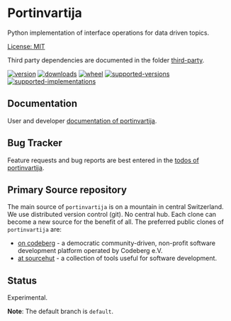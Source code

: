 # Portinvartija

Python implementation of interface operations for data driven topics.

[License: MIT](https://git.sr.ht/~sthagen/portinvartija/tree/default/item/LICENSE)

Third party dependencies are documented in the folder [third-party](third-party/README.md).

[![version](https://img.shields.io/pypi/v/portinvartija.svg?style=flat)](https://pypi.python.org/pypi/portinvartija/)
[![downloads](https://pepy.tech/badge/portinvartija/month)](https://pepy.tech/project/portinvartija)
[![wheel](https://img.shields.io/pypi/wheel/portinvartija.svg?style=flat)](https://pypi.python.org/pypi/portinvartija/)
[![supported-versions](https://img.shields.io/pypi/pyversions/portinvartija.svg?style=flat)](https://pypi.python.org/pypi/portinvartija/)
[![supported-implementations](https://img.shields.io/pypi/implementation/portinvartija.svg?style=flat)](https://pypi.python.org/pypi/portinvartija/)

## Documentation

User and developer [documentation of portinvartija](https://codes.dilettant.life/docs/portinvartija).

## Bug Tracker

Feature requests and bug reports are best entered in the [todos of portinvartija](https://todo.sr.ht/~sthagen/portinvartija).

## Primary Source repository

The main source of `portinvartija` is on a mountain in central Switzerland.
We use distributed version control (git). No central hub. Each clone can become a new source for the benefit of all.
The preferred public clones of `portinvartija` are:

* [on codeberg](https://codeberg.org/sthagen/portinvartija) - a democratic community-driven, non-profit software development platform operated by Codeberg e.V.
* [at sourcehut](https://git.sr.ht/~sthagen/portinvartija) - a collection of tools useful for software development.

## Status

Experimental.

**Note**: The default branch is `default`.
